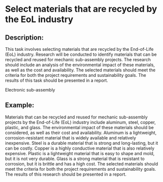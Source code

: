 # Select materials that are recycled by the EoL industry

## Description:
This task involves selecting materials that are recycled by the End-of-Life (EoL) industry. Research will be conducted to identify materials that can be recycled and reused for mechanic sub-assembly projects. The research should include an analysis of the environmental impact of these materials, as well as the cost and availability. The selected materials should meet the criteria for both the project requirements and sustainability goals. The results of this task should be presented in a report.

Electronic sub-assembly

## Example:
Materials that can be recycled and reused for mechanic sub-assembly projects by the End-of-Life (EoL) industry include aluminum, steel, copper, plastic, and glass. The environmental impact of these materials should be considered, as well as their cost and availability. Aluminum is a lightweight, corrosion-resistant material that is widely available and relatively inexpensive. Steel is a durable material that is strong and long-lasting, but it can be costly. Copper is a highly conductive material that is also relatively expensive. Plastic is a lightweight material that is easy to shape and mold, but it is not very durable. Glass is a strong material that is resistant to corrosion, but it is brittle and has a high cost. The selected materials should meet the criteria for both the project requirements and sustainability goals. The results of this research should be presented in a report.